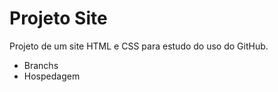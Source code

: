 # Projeto Site
 Projeto de um site HTML e CSS para estudo do uso do GitHub.

 * Branchs
 * Hospedagem
